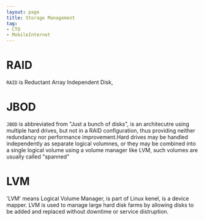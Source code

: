 ```yaml
---
layout: page
title: Storage Management
tag:
- CTO
- MobileInternet
---
```

# RAID
`RAID` is Reductant Array Independent Disk, 

# JBOD
`JBOD` is abbreviated from "Just a bunch of disks", is an architecutre using multiple hard drives, but not in a RAID configuration, thus providing neither redundancy nor performance improvement.Hard drives may be handled independently as separate logical volumnes, or they may be combined into a single logical volume using a volume manager like LVM, such volumes are usually called "spanned"

# LVM
'LVM' means Logical Volume Manager, is part of Linux kenel, is a device mapper. LVM is used to manage large hard disk farms by allowing disks to be added and replaced without downtime or service distruption.
